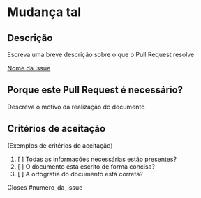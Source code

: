 # Mudança tal

## Descrição
Escreva uma breve descrição sobre o que o Pull Request resolve

[Nome da Issue](link_da_issue)

## Porque este Pull Request é necessário?
Descreva o motivo da realização do documento

## Critérios de aceitação
(Exemplos de critérios de aceitação)

1. [ ] Todas as informações necessárias estão presentes?
2. [ ] O documento está escrito de forma concisa?
3. [ ] A ortografia do documento está correta?

Closes #numero_da_issue